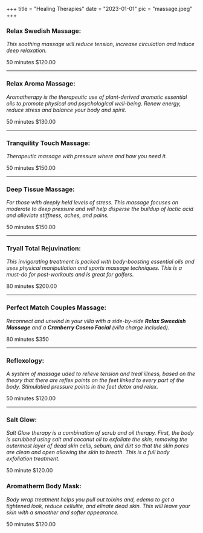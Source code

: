 +++
title = "Healing Therapies"
date = "2023-01-01"
pic = "massage.jpeg"
+++

### Relax Swedish Massage:
*This soothing massage will reduce tension, increase circulation and induce deep relaxation.*

50 minutes $120.00
___
### Relax Aroma Massage:
*Aromatherapy is the therapeutic use of plant-derived aromatic essential oils to promote physical and psychological well-being. Renew energy, reduce stress and balance your body and spirit.*

50 minutes $130.00
___
### Tranquility Touch Massage:
*Therapeutic massage with pressure where and how you need it.*

50 minutes $150.00
___
### Deep Tissue Massage:
*For those with deeply held levels of stress. This massage focuses on moderate to deep pressure and will help disperse the buildup of lactic acid and alleviate stiffness, aches, and pains.*

50 minutes $150.00
___
### Tryall Total Rejuvination:
*This invigorating treatment is packed with body-boosting essential oils and uses physical maniputlation and sports massage techniques. This is a must-do for post-workouts and is great for golfers.*

80 minutes $200.00
___
### Perfect Match Couples Massage:
*Reconnect and unwind in your villa with a side-by-side **Relax Sweedish Massage** and a **Cranberry Cosmo Facial** (villa charge included).*

80 minutes $350
___
### Reflexology:
*A system of massage uded to relieve tension and treal illness, based on the theory that there are reflex points on the feet linked to every part of the body. Stimulatied pressure points in the feet detox and relax.*

50 minutes $120.00
___
### Salt Glow:
*Salt Glow therapy is a combination of scrub and oil therapy. First, the body is scrubbed using salt and coconut oil to exfoliate the skin, removing the outermost layer of dead skin cells, sebum, and dirt so that the skin pores are clean and open allowing the skin to breath. This is a full body exfoliation treatment.*

50 minute $120.00
### Aromatherm Body Mask:
*Body wrap treatment helps you pull out toixins and, edema to get a tightened look, reduce cellulite, and elinate dead skin. This will leave your skin with a smoother and softer appearance.*

50 minutes $120.00